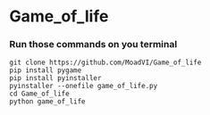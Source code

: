 # Game_of_life

### Run those commands on you terminal

```
git clone https://github.com/MoadVI/Game_of_life
pip install pygame
pip install pyinstaller
pyinstaller --onefile game_of_life.py
cd Game_of_life
python game_of_life
```
